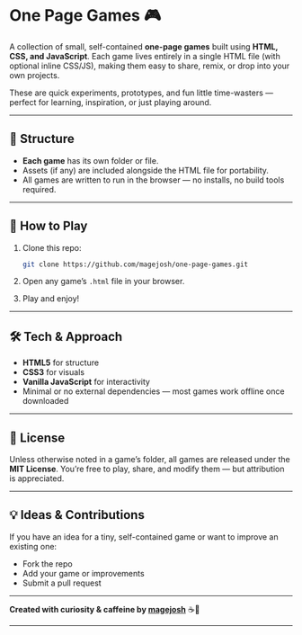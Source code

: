 

# One Page Games 🎮

A collection of small, self-contained **one-page games** built using **HTML, CSS, and JavaScript**.
Each game lives entirely in a single HTML file (with optional inline CSS/JS), making them easy to share, remix, or drop into your own projects.

These are quick experiments, prototypes, and fun little time-wasters — perfect for learning, inspiration, or just playing around.

---

## 📂 Structure

* **Each game** has its own folder or file.
* Assets (if any) are included alongside the HTML file for portability.
* All games are written to run in the browser — no installs, no build tools required.

---

## 🚀 How to Play

1. Clone this repo:

   ```bash
   git clone https://github.com/magejosh/one-page-games.git
   ```
2. Open any game’s `.html` file in your browser.
3. Play and enjoy!

---

## 🛠️ Tech & Approach

* **HTML5** for structure
* **CSS3** for visuals
* **Vanilla JavaScript** for interactivity
* Minimal or no external dependencies — most games work offline once downloaded

---

## 📜 License

Unless otherwise noted in a game’s folder, all games are released under the **MIT License**.
You’re free to play, share, and modify them — but attribution is appreciated.

---

## 💡 Ideas & Contributions

If you have an idea for a tiny, self-contained game or want to improve an existing one:

* Fork the repo
* Add your game or improvements
* Submit a pull request

---

**Created with curiosity & caffeine by [magejosh](https://github.com/magejosh)** ☕🎨

---


